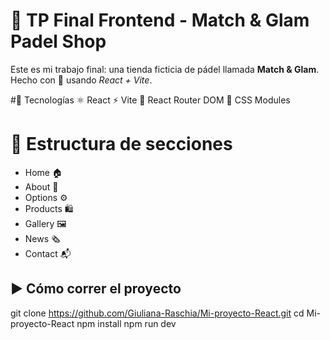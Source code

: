 # 🎾 TP Final Frontend - Match & Glam Padel Shop

Este es mi trabajo final: una tienda ficticia de pádel llamada **Match & Glam**.  
Hecho con 💖 usando *React + Vite*.

#🚀 Tecnologías
⚛️ React
⚡ Vite
🧭 React Router DOM
🎨 CSS Modules

# 📂 Estructura de secciones
- Home 🏠  
- About 📖  
- Options ⚙️  
- Products 🛍️  
- Gallery 🖼️  
- News 🗞️  
- Contact 📬

## ▶️ Cómo correr el proyecto
git clone https://github.com/Giuliana-Raschia/Mi-proyecto-React.git cd Mi-proyecto-React npm install npm run dev
 
